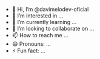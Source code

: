 - 👋 Hi, I’m @davimelodev-oficial
- 👀 I’m interested in ...
- 🌱 I’m currently learning ...
- 💞️ I’m looking to collaborate on ...
- 📫 How to reach me ...
- 😄 Pronouns: ...
- ⚡ Fun fact: ...

<!---
davimelodev-oficial/davimelodev-oficial is a ✨ special ✨ repository because its `README.md` (this file) appears on your GitHub profile.
You can click the Preview link to take a look at your changes.
--->
